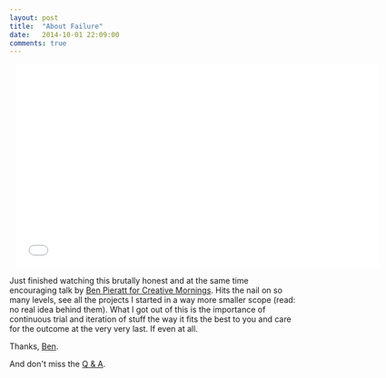 ```yaml
---
layout: post
title:  "About Failure"
date:   2014-10-01 22:09:00
comments: true
---
```


<iframe style="margin-left: 10px;" width="640" height="360" src="//www.youtube.com/embed/svki-Q5udh0?rel=0" frameborder="0"></iframe>

Just finished watching this brutally honest and at the same time encouraging talk by [Ben Pieratt for Creative Mornings](http://creativemornings.com/talks/ben-pieratt/2). Hits the nail on so many levels, see all the projects I started in a way more smaller scope (read: no real idea behind them). What I got out of this is the importance of continuous trial and iteration of stuff the way it fits the best to you and care for the outcome at the very very last. If even at all.

Thanks, [Ben](http://twitter.com/pieratt "@pieratt").

And don't miss the [Q & A](http://creativemornings.com/talks/ben-pieratt/1).
